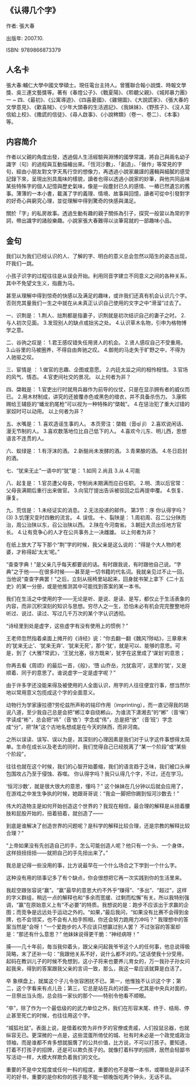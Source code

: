 ## 《认得几个字》

作者:  張大春 

出版年: 2007.10.

ISBN: 9789866873379

## 人名卡

張大春:輔仁大學中國文學碩士。現任電台主持人。曾獲聯合報小說獎、時報文學獎、吳三連文藝獎等。著有《春燈公子》、《戰夏陽》、《聆聽父親》、《城邦暴力團》一 ~ 四、《最初》、《公寓導遊》、《四喜憂國》、《雞翎圖》、《大說謊家》、《張大春的文學意見》、《歡喜賊》、《少年大頭春的生活週記》、《我妹妹》、《野孩子》、《沒人寫信給上校》、《撒謊的信徒》、《尋人啟事》、《小說稗類》（卷一、卷二）、《本事》等。

## 内容简介

作者以父親的角度出發，透過個人生活經驗與淵博的國學常識，將自己與兩名幼子識字（句）的過程與互動描繪出來。「恆河沙數」、「創造」、「做作」等常見的字句，經由小朋友對文字天馬行空的想像力，再透過小說家嚴謹的邏輯與細膩的感受記錄下來，呈現出別具風味的樣貌，讀者也得以透過小說家的妙筆，與他共同品味某些特殊字的個人記憶與歷史氣味，像是一段塵封已久的感情、一樁已然遺忘的舊事。薄薄的一本小書，載滿了字的義理、情境、故事與回憶，讀者可從中引發對字的好奇心與窮究心理，並從理解中得到驚奇的快感與滿足。

關於「字」的私房故事。透過生動有趣的親子關係為引子，探究一般習以為常的字詞，帶出識字的諸般樂趣。小說家張大春難得以淡筆寫就的一部趣味小品。

## 金句

我们以为我们已经认识的人、了解的字、明白的意义总会忽然以陌生的姿态出现，吓我们一跳。

小孩子识字的过程往往是从误会开始。利用同音字建立不同意义之间的各种关系，其中不免望文生义，指鹿为马。

甚至从理解中得到惊奇的快感以及满足的趣味，或许我们还真有机会认识几个字。否则充其量我们一生之中就在从未真正认识自己使用的文字之中“滑溜”过去了。

一、识荆是： 1.荆人、拙荆都是指妻子，识荆就是初次结识自己的妻子之时。 2.与人初次见面。 3.发现别人的缺点或拙劣之处。 4.认识草木名物，引申为格物博学之意。

二、谷驹之叹是： 1.君王感叹错失任用贤人的机会。 2.贤人感叹自己不受重用。 3.山谷里的马被圈养，不得自由奔驰之叹。 4.御苑的马走失于旷野之中，不得为人驰驱之叹。

三、宦情是 ： 1.做官的志趣、企图或意愿。 2.内廷太监之间的相怜相惜。 3.官场的风气、情态。 4.官吏间社交的景况。 以上何者为非？

四、棨戟是： 1.官吏出行时就用兵器作为前导的仪仗，只是在显示拥有者的威仪而已。 2.用木材制成，讲究的还披覆赤色或黑色的缯衣，并不具备杀伤力。 3.康熙赐给王辅臣的“蟠龙豹尾枪”可以视为一种特殊的“棨戟”。 4.在惩治犯了重大过错的家奴时可以动用。 以上何者为非？

五、水嘴是： 1. 喜欢造谣生事的人。 本页旁注：棨戟（音qǐ jǐ） 2.喜欢说闲话、漫无节制的人。 3.喜欢数落地位比自己低下的人。 4.喜欢今儿东、明儿西，思想语言不连贯的人。

六、蚁绿是： 1.有浮沫的酒。 2.新醅尚未发酵的酒。 3.青果酿的酒。 4.冬日启封的酒。

七、“犹来无止”一语中的“犹”是： 1.如同 2.尚且 3.从 4.可能

八、起复是： 1.官员遭父母丧，守制尚未期满而应召任职。 2.明、清以后官常：父母丧满期后重行出来做官。 3.向官厅提出告诉被驳回之后再提申覆。 4.恢复、康复。

九、荒信是： 1.未经证实的消息。 2.无法投递的邮件。 第3节：序 你认得字吗？(3) 3.饥馑灾变时四散的流言。 4. 误信。 十、裂陕是： 1.周初周、召二公分陕而治，周公治陕以东，召公治陕以西。 2.陕在今河南省。 3.朝廷大员出任地方官长。 4.让有竞争心的人才在公共事务上一决雌雄。 以上何者为非？

在纸上放大了写下那个“荆”字的时候，我父亲是这么说的：“得是个大人物的老婆，才称得起‘太太’呢。”

“查查字典！”是父亲几乎每天都要说的话。有时跟我说，有时跟他自己说。“字典”之于他——在很多时候——甚至是一切书籍的代名词。我就亲见过不止一回，当他说“查查字典罢！”之后，立刻从摇椅里站起来，回身就书架上拿下《二十五史》的某一分册，或是他推测其中可能找到答案的某一本书。

我们在生活之中使用的字——无论是听、是说、是读、是写，都仅止于生活表象的内容，而非沉积深刻的知识与思想。穷尽人之一生，恐怕未必有机会完完整整地将听过、说过、读过、写过几千万次的某个字认识透彻。

“诗经里到处是虚字，这些虚字有没有使用上的惯例？”

王老师忽然指着桌面上摊开的《诗经》说：“你去翻一翻《魏风?陟岵》，三章章末的‘犹来无止’、‘犹来无弃’、‘犹来无死’，那个‘犹’，就是可以、能够的意思。可是，到了《大雅?常武》，‘王犹允塞，徐方既来’，犹字在这里成了‘谋划’的意思；

你再去看《周颂》的最后一首，《般》，‘嶞 山乔岳，允犹翕河’，这里的‘犹’，又是顺着、同于的意思了。谁说虚字一定是虚字呢？”

由于许多字还没能来得及被使用的人全面认识，用字的人往往便宜行事，想当然尔地以常用意义包揽成这个字的全面意义。

动物行为学家康拉德?劳伦兹所声称的铭印作用（imprinting），而一直记得我的胡说八道，至少我自己总是会把“郴江幸自绕郴山，为谁流下潇湘去”的“郴”（音‘嗔’）字读成“彬”，总会把“祎”（音‘依’）字念成“伟”，总是把“攽”（音‘班’）字念成“分”，把“陕”这个古地名想成是在今天的陕西，而非河南。

之所以误读、误写、误以为是，其深刻的心理因素是我们对于认字这件事想得太简单。生命在成长以及老去的同时，我们觉得自己已经脱离了“某一个阶段”或“某些个阶段”，

往往也就在这个时候，我们的心智开始萎缩，我们的语言趋于乏味，我们被口头禅包围攻占乃至于侵蚀、吞噬。 你认得字吗？我只认得几个字，不过，还在学习。

‘恒河沙数’，就是很大很大的意思，懂吗？” 这个妹妹在几分钟以后就会应用了，在游戏之中发生争执的时候，她跟哥哥说：“我会一脚把你踢到恒河沙数去！”

伟大的造物主是如何开始创造这个世界的？我现在相信，最合理的解释是从扭着腰肢和屁股开始的，扭着扭着，就创造了——

到底是谁解决了创造世界的问题呢？是科学的解释比较合理，还是宗教的解释比较合理？”

“上帝如果没有先创造自己的手，怎么可能创造人呢？他只有一个头、一个身体，这样扭扭扭扭——就把自己的手先扭出来了。”

我总是记得一些没用的事，比方说最早在一个什么场合之下学到一个什么字。

这种没有用的琐事记多了有个缺点，你会很想把它再一次实践到你的生活里来。

我趁空跟张容说“赢”。“赢”最早的意思大约不外乎“赚得”、“多出”、“超过”，这样的字义群组，稍远一点的解释也和“多余而宽缓、过剩而松懈”有关。所以我特别强调，“赢”在原始意义上有“不必要”的特质。我想说的是：跑步不应该出于求赢的企图；而竞争是远远处于运动之外的。“如果，”最后我问，“如果没有比赛不会得到金牌，也不会领奖，也不会有人拍手照相，你还会努力跑用力冲吗？” 我理想中的答案当然是“会呀！”一个爱跑步的人不应该只想赢过别人罢？ 不过张容的答案却是：“那还有什么意思？” 他妹妹说得更干脆：“神经病呀！”

揍——几十年前，毎当我仰着头，跟父亲问起我爷爷这个人的任何事，他总说得极简略，末了还补一句：“我跟他关系不好，说什么都不对的。”这话使我十分受用，起码在教训儿子的时候不免想到，这小子将来也要养儿育女的，万一我孙子孙女问起我来，得到的答案跟我父亲的言词一致，那么，我这一辈应该就算是白活了。 


卒 象棋盘上，就属这个子儿令张容困扰不已。第一，他惟独不认识这个字；第二，这个字看来有点儿丑；第三，它总是站在兵的对面——尤其是中央兵对面的，一旦祭出当头炮，总会挡一家伙的那个——特别令他看不顺眼。

“卒”，除了作为一个最低级的的武力单位之外，我们在形容末尾、终于、结局、停止甚至死亡的时候，也往往用这个字。

“城狐社鼠”。表面上说，是借着权势为非作歹的官僚或贵戚，人们投鼠忌器，也就纵容无已。更深微的一点是，这些混蛋所倚仗的城、社有时未必是一个政党或政治领袖，而是谁都不肯多想就服膺了的公共价值，比方说，不可以打孩子。要知道，打着不打孩子的招牌，还是可以欺负孩子的。就像打着科学的招牌，居然会轻鄙书写活动一样，大模大样欺负着我们的文化。

重要的不是中文程度或任何一科的程度，重要的也不是哪一本书，或哪些是非读不可的好书，重要的是你和你的孩子能不能一顿晚饭吃两个钟头，无话不谈。


